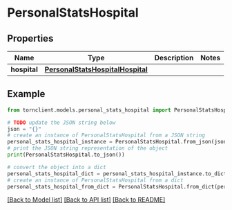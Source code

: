 # PersonalStatsHospital


## Properties

Name | Type | Description | Notes
------------ | ------------- | ------------- | -------------
**hospital** | [**PersonalStatsHospitalHospital**](PersonalStatsHospitalHospital.md) |  | 

## Example

```python
from tornclient.models.personal_stats_hospital import PersonalStatsHospital

# TODO update the JSON string below
json = "{}"
# create an instance of PersonalStatsHospital from a JSON string
personal_stats_hospital_instance = PersonalStatsHospital.from_json(json)
# print the JSON string representation of the object
print(PersonalStatsHospital.to_json())

# convert the object into a dict
personal_stats_hospital_dict = personal_stats_hospital_instance.to_dict()
# create an instance of PersonalStatsHospital from a dict
personal_stats_hospital_from_dict = PersonalStatsHospital.from_dict(personal_stats_hospital_dict)
```
[[Back to Model list]](../README.md#documentation-for-models) [[Back to API list]](../README.md#documentation-for-api-endpoints) [[Back to README]](../README.md)


